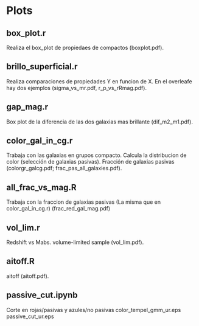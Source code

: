 # Plots
## box_plot.r
Realiza el box_plot de propiedaes de compactos (boxplot.pdf).  


## brillo_superficial.r
Realiza comparaciones de propiedades Y en funcion de X. En el overleafe hay dos ejemplos 
(sigma_vs_mr.pdf, r_p_vs_rRmag.pdf).


## gap_mag.r
Box plot de la diferencia de las dos galaxias mas brillante (dif_m2_m1.pdf).


## color_gal_in_cg.r
Trabaja con las galaxias en grupos compacto. Calcula la distribucion de color (selección de 
galaxias pasivas). Fracción de galaxias pasivas (colorgr_galcg.pdf; frac_pas_all_galaxies.pdf).


## all_frac_vs_mag.R
Trabaja con la fraccion de galaxias pasivas (La misma que en color_gal_in_cg.r)
                   (frac_red_gal_mag.pdf)


## vol_lim.r
Redshift vs Mabs. volume-limited sample (vol_lim.pdf).


## aitoff.R
aitoff (aitoff.pdf).

## passive_cut.ipynb
Corte en rojas/pasivas y azules/no pasivas
color_tempel_gmm_ur.eps 
passive_cut_ur.eps
